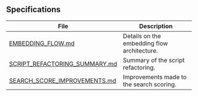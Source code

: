 ## Specifications

| File | Description |
|---|---|
| [EMBEDDING_FLOW.md](./specs/EMBEDDING_FLOW.md) | Details on the embedding flow architecture. |
| [SCRIPT_REFACTORING_SUMMARY.md](./specs/SCRIPT_REFACTORING_SUMMARY.md) | Summary of the script refactoring. |
| [SEARCH_SCORE_IMPROVEMENTS.md](./specs/SEARCH_SCORE_IMPROVEMENTS.md) | Improvements made to the search scoring. |